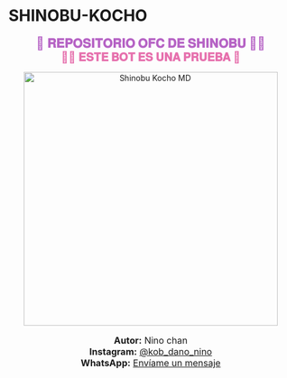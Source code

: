# SHINOBU-KOCHO


<p align="center">
  <span style="color:#b663c5; font-size:22px; font-weight:bold;">🦋 𝐑𝐄𝐏𝐎𝐒𝐈𝐓𝐎𝐑𝐈𝐎 𝐎𝐅𝐂 𝐃𝐄 𝐒𝐇𝐈𝐍𝐎𝐁𝐔 💜🌸</span><br>
  <span style="color:#e670ad; font-size:20px; font-weight:bold;">💜🦋 𝐄𝐒𝐓𝐄 𝐁𝐎𝐓 𝐄𝐒 𝐔𝐍𝐀 𝐏𝐑𝐔𝐄𝐁𝐀 🌸</span>
</p>

<p align="center">
  <img src="https://i.postimg.cc/bJ9qC47R/portada.jpg" alt="Shinobu Kocho MD" width="450"/>
</p>

<p align="center" style="font-size:16px;">
  <b>Autor:</b> Nino chan<br>
  <b>Instagram:</b> <a href="https://instagram.com/kob_dano_nino" target="_blank">@kob_dano_nino</a><br>
  <b>WhatsApp:</b> <a href="https://wa.me/529992042946" target="_blank">Envíame un mensaje</a>
</p>